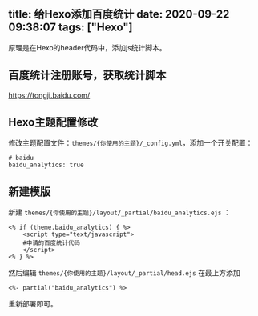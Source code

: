 title: 给Hexo添加百度统计
date: 2020-09-22 09:38:07
tags: ["Hexo"]
---
原理是在Hexo的header代码中，添加js统计脚本。
## 百度统计注册账号，获取统计脚本
https://tongji.baidu.com/

## Hexo主题配置修改
修改主题配置文件：`themes/{你使用的主题}/_config.yml`，添加一个开关配置：
```
# baidu
baidu_analytics: true
```

## 新建模版
新建 `themes/{你使用的主题}/layout/_partial/baidu_analytics.ejs` ：
```
<% if (theme.baidu_analytics) { %>
    <script type="text/javascript">
    #申请的百度统计代码
    </script>
<% } %>
```
然后编辑 `themes/{你使用的主题}/layout/_partial/head.ejs` 在最上方添加
```
<%- partial("baidu_analytics") %>
```
重新部署即可。